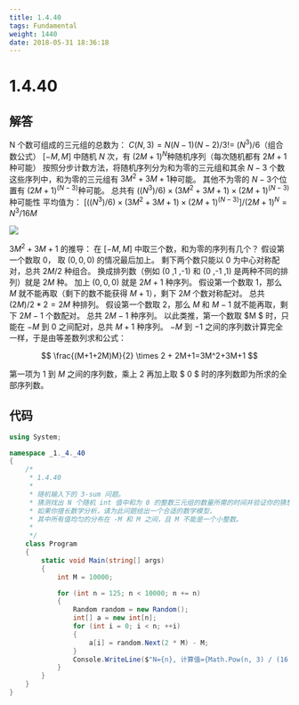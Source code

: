 ```yaml
---
title: 1.4.40
tags: Fundamental
weight: 1440
date: 2018-05-31 18:36:18
---
```


# 1.4.40


## 解答

N 个数可组成的三元组的总数为：
$C(N, 3) = N(N-1)(N-2)/3! = ~ (N^3)/6​$ （组合数公式）
$[-M, M]​$ 中随机 $N​$ 次，有 $(2M+1)^N​$ 种随机序列（每次随机都有 $2M+1​$ 种可能）
按照分步计数方法，将随机序列分为和为零的三元组和其余 $N-3​$ 个数
这些序列中，和为零的三元组有 $3M^2 + 3M + 1​$ 种可能。
其他不为零的 $N-3​$ 个位置有 $(2M+1)^{(N-3)}​$ 种可能。
总共有 $((N^3)/6) \times (3M^2 + 3M + 1) \times (2M+1)^{(N-3)}​$ 种可能性
平均值为：
$[((N^3)/6) \times (3M^2 + 3M + 1) \times (2M+1)^{(N-3)}] / (2M+1)^N​$
$=N^3/16M​$

![](/resources/1-4-40/1.png)

$3M^2 + 3M + 1$ 的推导：
在 $[-M,M]$ 中取三个数，和为零的序列有几个？
假设第一个数取 $0$， 取 $(0, 0, 0)$ 的情况最后加上。
剩下两个数只能以 $0$ 为中心对称配对，总共 $2M / 2$ 种组合。
换成排列数（例如 (0 ,1 ,-1) 和 (0 ,-1 ,1) 是两种不同的排列）就是 $2M$ 种。
加上 $(0, 0, 0)$ 就是 $2M+1$ 种序列。
假设第一个数取 $1$，那么 $M$ 就不能再取（剩下的数不能获得 $M+1$），剩下 $2M$ 个数对称配对。
总共 $(2M)/2 * 2 = 2M$ 种排列。
假设第一个数取 $2$，那么 $M$ 和 $M-1$ 就不能再取，剩下 $2M-1$ 个数配对。
总共 $2M-1$ 种序列。
以此类推，第一个数取 $M $ 时，只能在 $-M$ 到 $0$ 之间配对，总共 $M+1$ 种序列。
$-M$ 到 $-1$ 之间的序列数计算完全一样，于是由等差数列求和公式：

$$
\frac{(M+1+2M)M}{2} \times 2 + 2M+1=3M^2+3M+1
$$

第一项为 $1$ 到 $M$ 之间的序列数，乘上 $2$ 再加上取 $ 0 ​$ 时的序列数即为所求的全部序列数。

## 代码

```csharp
using System;

namespace _1._4._40
{
    /*
     * 1.4.40
     * 
     * 随机输入下的 3-sum 问题。
     * 猜测找出 N 个随机 int 值中和为 0 的整数三元组的数量所需的时间并验证你的猜想。
     * 如果你擅长数学分析，请为此问题给出一个合适的数学模型，
     * 其中所有值均匀的分布在 -M 和 M 之间，且 M 不能是一个小整数。
     * 
     */
    class Program
    {
        static void Main(string[] args)
        {
            int M = 10000;

            for (int n = 125; n < 10000; n += n)
            {
                Random random = new Random();
                int[] a = new int[n];
                for (int i = 0; i < n; ++i)
                {
                    a[i] = random.Next(2 * M) - M;
                }
                Console.WriteLine($"N={n}, 计算值={Math.Pow(n, 3) / (16 * M)}, 实际值={ThreeSum.Count(a)}");
            }
        }
    }
}
```
